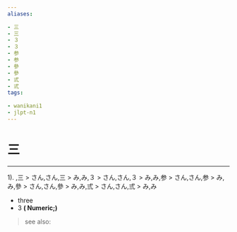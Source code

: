 ```yaml
---
aliases:
    
- 三
- 三
- ３
- ３
- 参
- 参
- 參
- 參
- 弎
- 弎
tags:
    
- wanikani1
- jlpt-n1
---
```


# 三
---
1).
,三 > さん,さん,三 > み,み,３ > さん,さん,３ > み,み,参 > さん,さん,参 > み,み,參 > さん,さん,參 > み,み,弎 > さん,さん,弎 > み,み

- three
- 3
**( Numeric;)**
> see also: 
            